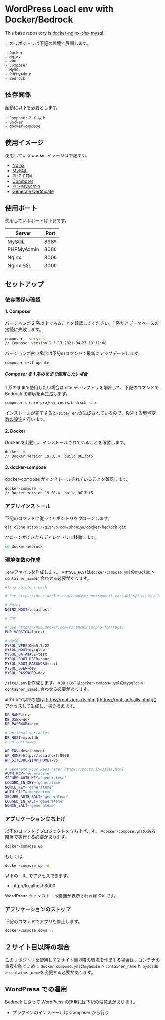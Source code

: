 # WordPress Loacl env with Docker/Bedrock

This base repository is [docker-nginx-php-mysql](https://github.com/nanoninja/docker-nginx-php-mysql).

このリポジトリは下記の環境で展開します。

```
- Docker
- Nginx
- PHP
- Composer
- MySQL
- PHPMyAdmin
- Bedrock
```

## 依存関係

起動に以下を必要とします。

```
- Composer 2.X 以上
- Docker
- docker-compose
```

## 使用イメージ

使用している docker イメージは下記です。

- [Nginx](https://hub.docker.com/_/nginx/)
- [MySQL](https://hub.docker.com/_/mysql/)
- [PHP-FPM](https://hub.docker.com/r/nanoninja/php-fpm/)
- [Composer](https://hub.docker.com/_/composer/)
- [PHPMyAdmin](https://hub.docker.com/r/phpmyadmin/phpmyadmin/)
- [Generate Certificate](https://hub.docker.com/r/jacoelho/generate-certificate/)

## 使用ポート

使用しているポートは下記です。

| Server     | Port |
| ---------- | ---- |
| MySQL      | 8989 |
| PHPMyAdmin | 8080 |
| Nginx      | 8000 |
| Nginx SSL  | 3000 |

## セットアップ

### 依存関係の確認

#### 1. Composer

バージョンが 2 系以上であることを確認してください。1 系だとデータベースの接続に失敗します。

```sh
composer --version
// Composer version 2.0.13 2021-04-27 13:11:08
```

バージョンが古い場合は下記のコマンドで最新にアップデートします。

```sh
composer self-update
```

##### Composer を 1 系のままで使用したい場合

1 系のままで使用したい場合は site ディレクトリを削除して、下記のコマンドで Bedrock の環境を再生成します。

```sh
composer create-project roots/bedrock site
```

インストールが完了すると`/site/.env`が生成されているので、後述する[環境変数の設定](#環境変数の作成)を行います。

#### 2. Docker

Docker を起動し、インストールされていることを確認します。

```sh
docker -v
// Docker version 19.03.4, build 9013bf5
```

#### 3. docker-compose

docker-compose がインストールされていることを確認します。

```sh
docker-compose -v
// Docker version 19.03.4, build 9013bf5
```

### アプリインストール

下記のコマンドに従ってリポジトリをクローンします。

```sh
git clone https://github.com/shomiyu/docker-bedrock.git
```

クローンができたらディレクトリに移動します。

```sh
cd docker-bedrock
```

### 環境変数の作成

`.env`ファイルを作成します。
※`MYSQL_HOST`は`docker-compose.yml`の`mysqldb` > `container_name`に合わせる必要があります。

```sh
#!/usr/bin/env bash

# See https://docs.docker.com/compose/environment-variables/#the-env-file

# Nginx
NGINX_HOST=localhost

# PHP

# See https://hub.docker.com/r/nanoninja/php-fpm/tags/
PHP_VERSION=latest

# MySQL
MYSQL_VERSION=5.7.22
MYSQL_HOST=mysqldb
MYSQL_DATABASE=test
MYSQL_ROOT_USER=root
MYSQL_ROOT_PASSWORD=root
MYSQL_USER=dev
MYSQL_PASSWORD=dev
```

`/site/.env`を作成します。
※`DB_HOST`は`docker-compose.yml`の`mysqldb` > `container_name`に合わせる必要があります。

`AUTH_KEY`以降の値は[https://roots.io/salts.html](https://roots.io/salts.html)にアクセスして生成し、書き換えます。

```sh
DB_NAME=test
DB_USER=dev
DB_PASSWORD=dev

# Optional variables
DB_HOST=mysqldb
# DB_PREFIX=wp_

WP_ENV=development
WP_HOME=http://localhost:8000
WP_SITEURL=${WP_HOME}/wp

# Generate your keys here: https://roots.io/salts.html
AUTH_KEY='generateme'
SECURE_AUTH_KEY='generateme'
LOGGED_IN_KEY='generateme'
NONCE_KEY='generateme'
AUTH_SALT='generateme'
SECURE_AUTH_SALT='generateme'
LOGGED_IN_SALT='generateme'
NONCE_SALT='generateme'
```

### アプリケーション立ち上げ

以下のコマンドでプロジェクトを立ち上げます。
※`docker-compose.yml`のある階層で実行する必要があります。

```sh
docker-compose up
```

もしくは

```sh
docker-compose up -d
```

以下の URL でアクセスできます。

- http://localhost:8000

WordPress のインストール画面が表示されれば OK です。

### アプリケーションのストップ

下記のコマンドでアプリを停止します。

```sh
docker-compose down -v
```

## ２サイト目以降の場合

このリポジトリを使用して２サイト目以降の環境を作成する場合は、コンテナの重複を防ぐために `docker-compose.yml`の`myadmin` > `container_name` と `mysqldb` > `container_name`を変更する必要があります。

## WordPress での運用

Bedrock に従って WordPress の運用には下記の注意点があります。

- プラグインのインストールは Composer から行う
